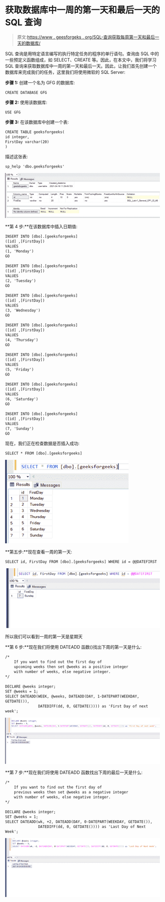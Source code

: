 # 获取数据库中一周的第一天和最后一天的 SQL 查询

> 原文:[https://www . geesforgeks . org/SQL-查询获取每周第一天和最后一天的数据库/](https://www.geeksforgeeks.org/sql-query-to-get-first-and-last-day-of-a-week-in-a-database/)

SQL 查询是用特定语言编写的执行特定任务的程序的单行语句。查询由 SQL 中的一些预定义函数组成，如 SELECT、CREATE 等。因此，在本文中，我们将学习 SQL 查询来获取数据库中一周的第一天和最后一天。因此，让我们首先创建一个数据库来完成我们的任务，这里我们将使用微软的 SQL Server:

**步骤 1:** 创建一个名为 GFG 的数据库:

```
CREATE DATABASE GFG
```

**步骤 2:** 使用该数据库:

```
USE GFG
```

**步骤 3:** 在该数据库中创建一个表:

```
CREATE TABLE geeksforgeeks(
id integer,
FirstDay varchar(20)
)
```

描述这张表:

```
sp_help 'dbo.geeksforgeeks'
```

![](img/eae024b3289e6e4fa84314feb3d0f769.png)

**第 4 步:**在该数据库中插入日期值:

```
INSERT INTO [dbo].[geeksforgeeks]
([id] ,[FirstDay])
VALUES
(1, 'Monday')
GO

INSERT INTO [dbo].[geeksforgeeks]
([id] ,[FirstDay])
VALUES
(2, 'Tuesday')
GO

INSERT INTO [dbo].[geeksforgeeks]
([id] ,[FirstDay])
VALUES
(3, 'Wednesday')
GO

INSERT INTO [dbo].[geeksforgeeks]
([id] ,[FirstDay])
VALUES
(4, 'Thursday')
GO

INSERT INTO [dbo].[geeksforgeeks]
([id] ,[FirstDay])
VALUES
(5, 'Friday')
GO

INSERT INTO [dbo].[geeksforgeeks]
([id] ,[FirstDay])
VALUES
(6, 'Saturday')
GO

INSERT INTO [dbo].[geeksforgeeks]
([id] ,[FirstDay])
VALUES
(7, 'Sunday')
GO
```

现在，我们正在检查数据是否插入成功:

```
SELECT * FROM [dbo].[geeksforgeeks]
```

![](img/8d33b4797a6d9bde26ce61d7683d86f0.png)

**第五步:**现在查看一周的第一天:

```
SELECT id, FirstDay FROM [dbo].[geeksforgeeks] WHERE id = @@DATEFIRST 
```

![](img/2955aa1c1f41712ec45f019a010bb9ae.png)

所以我们可以看到一周的第一天是星期天

**第 6 步:**现在我们将使用 DATEADD 函数()找出下周的第一天是什么:

```
/* 
    If you want to find out the first day of 
    upcoming weeks then set @weeks as a positive integer
    with number of weeks, else negative integer. 
*/

DECLARE @weeks integer;
SET @weeks = 1;
SELECT DATEADD(WEEK, @weeks, DATEADD(DAY, 1-DATEPART(WEEKDAY, GETDATE()), 
               DATEDIFF(dd, 0, GETDATE()))) as 'First Day of next week';
```

![](img/51a7229ed57423c6b7d2f0a98ecbae3f.png)

**第 7 步:**现在我们将使用 DATEADD 函数找出下周的最后一天是什么:

```
/* 
    If you want to find out the first day of 
    previous weeks then set @weeks as a negative integer
    with number of weeks, else negative integer. 
*/

DECLARE @weeks integer;
SET @weeks = 1;
SELECT DATEADD(wk, +2, DATEADD(DAY, 0-DATEPART(WEEKDAY, GETDATE()), 
               DATEDIFF(dd, 0, GETDATE()))) as 'Last Day of Next Week';
```

![](img/b2190ec6fb048e1c7a7cdb56ab65b77f.png)